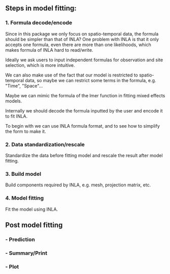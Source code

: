 ## Steps in model fitting:

### 1. Formula decode/encode

Since in this package we only focus on spatio-temporal data, the formula should be simpler than that of INLA? One problem with INLA is that it only accepts one formula, even there are more than one likelihoods, which makes formula of INLA hard to read/write.

Ideally we ask users to input independent formulas for observation and site selection, which is more intuitive.

We can also make use of the fact that our model is restricted to spatio-temporal data, so maybe we can restrict some terms in the formula, e.g. "Time", "Space"...

Maybe we can mimic the formula of the lmer function in fitting mixed effects models.

Internally we should decode the formula inputted by the user and encode it to fit INLA.

To begin with we can use INLA formula format, and to see how to simplify the form to make it.

### 2. Data standardization/rescale 

Standardize the data before fitting model and rescale the result after model fitting.

### 3. Build model

Build components required by INLA, e.g. mesh, projection matrix, etc.

### 4. Model fitting

Fit the model using INLA.

## Post model fitting

### - Prediction

### - Summary/Print

### - Plot
